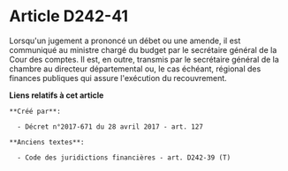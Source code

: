 # Article D242-41

Lorsqu'un jugement a prononcé un débet ou une amende, il est communiqué au ministre chargé du budget par le secrétaire
général de la Cour des comptes. Il est, en outre, transmis par le secrétaire général de la chambre au   directeur
départemental ou, le cas échéant, régional des finances publiques  qui assure l'exécution du recouvrement.

**Liens relatifs à cet article**

	**Créé par**:

	  - Décret n°2017-671 du 28 avril 2017 - art. 127

	**Anciens textes**:

	  - Code des juridictions financières - art. D242-39 (T)
